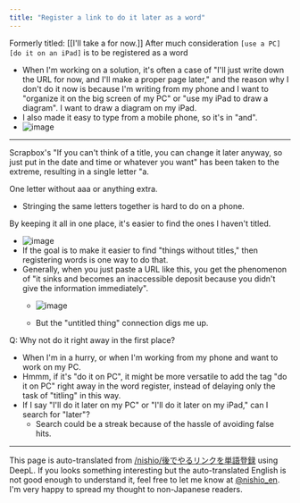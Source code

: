 ```yaml
---
title: "Register a link to do it later as a word"
---
```


Formerly titled: [[I'll take a for now.]]
After much consideration ` [use a PC] ` `[do it on an iPad]` is to be registered as a word
- When I'm working on a solution, it's often a case of "I'll just write down the URL for now, and I'll make a proper page later," and the reason why I don't do it now is because I'm writing from my phone and I want to "organize it on the big screen of my PC" or "use my iPad to draw a diagram". I want to draw a diagram on my iPad.
- I also made it easy to type from a mobile phone, so it's in "and".
- ![image](https://gyazo.com/993dc18a8dcd9dd8385619d65385cf9b/thumb/1000)


---
Scrapbox's "If you can't think of a title, you can change it later anyway, so just put in the date and time or whatever you want" has been taken to the extreme, resulting in a single letter "a.

One letter without aaa or anything extra.
- Stringing the same letters together is hard to do on a phone.

By keeping it all in one place, it's easier to find the ones I haven't titled.
- ![image](https://gyazo.com/206993eb6acd68ea3ee60faf4144e964/thumb/1000)
- If the goal is to make it easier to find "things without titles," then registering words is one way to do that.
- Generally, when you just paste a URL like this, you get the phenomenon of "it sinks and becomes an inaccessible deposit because you didn't give the information immediately".
    - ![image](https://gyazo.com/b4fb9b0b6cc540bbdb32f9a68f6d8d81/thumb/1000)

    - But the "untitled thing" connection digs me up.

Q: Why not do it right away in the first place?
- When I'm in a hurry, or when I'm working from my phone and want to work on my PC.
- Hmmm, if it's "do it on PC", it might be more versatile to add the tag "do it on PC" right away in the word register, instead of delaying only the task of "titling" in this way.
- If I say "I'll do it later on my PC" or "I'll do it later on my iPad," can I search for "later"?
    - Search could be a streak because of the hassle of avoiding false hits.

---
This page is auto-translated from [/nishio/後でやるリンクを単語登録](https://scrapbox.io/nishio/後でやるリンクを単語登録) using DeepL. If you looks something interesting but the auto-translated English is not good enough to understand it, feel free to let me know at [@nishio_en](https://twitter.com/nishio_en). I'm very happy to spread my thought to non-Japanese readers.